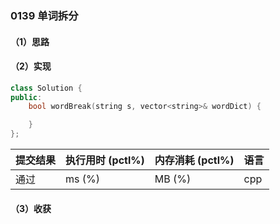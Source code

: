 ### 0139 单词拆分

#### （1）思路

#### （2）实现

```cpp
class Solution {
public:
    bool wordBreak(string s, vector<string>& wordDict) {

    }
};
```

| 提交结果 | 执行用时 (pctl%) | 内存消耗 (pctl%) | 语言 |
|:---------|:-----------------|:-----------------|:-----|
| 通过     |  ms (%)   |  MB (%)  | cpp  |

#### （3）收获
